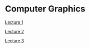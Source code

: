 # Computer Graphics

[Lecture 1](https://saprativa.github.io/computer-graphics/CG1.html)

[Lecture 2](https://saprativa.github.io/computer-graphics/CG2.html)

[Lecture 3](https://saprativa.github.io/computer-graphics/CG3.html)
